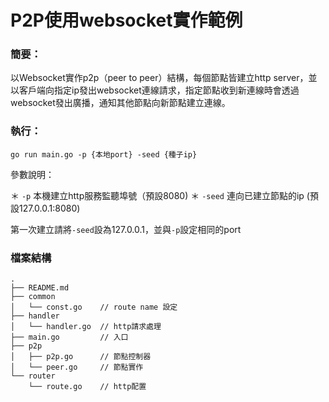 # P2P使用websocket實作範例

### 簡要：

以Websocket實作p2p（peer to peer）結構，每個節點皆建立http server，並以客戶端向指定ip發出websocket連線請求，指定節點收到新連線時會透過websocket發出廣播，通知其他節點向新節點建立連線。

### 執行：

`go run main.go -p {本地port} -seed {種子ip}`

參數說明：  

＊ `-p` 本機建立http服務監聽埠號（預設8080)
＊ `-seed` 連向已建立節點的ip   (預設127.0.0.1:8080)

第一次建立請將`-seed`設為127.0.0.1，並與`-p`設定相同的port

### 檔案結構

```
.
├── README.md
├── common
│   └── const.go    // route name 設定
├── handler
│   └── handler.go  // http請求處理
├── main.go         // 入口
├── p2p
│   ├── p2p.go      // 節點控制器
│   └── peer.go     // 節點實作
└── router
    └── route.go    // http配置

```